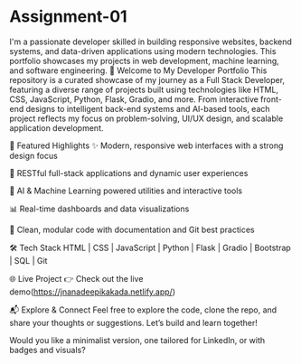 # Assignment-01
I'm a passionate developer skilled in building responsive websites, backend systems, and data-driven applications using modern technologies. This portfolio showcases my projects in web development, machine learning, and software engineering.
👋 Welcome to My Developer Portfolio
This repository is a curated showcase of my journey as a Full Stack Developer, featuring a diverse range of projects built using technologies like HTML, CSS, JavaScript, Python, Flask, Gradio, and more. From interactive front-end designs to intelligent back-end systems and AI-based tools, each project reflects my focus on problem-solving, UI/UX design, and scalable application development.

🚀 Featured Highlights
✨ Modern, responsive web interfaces with a strong design focus

🔗 RESTful full-stack applications and dynamic user experiences

🤖 AI & Machine Learning powered utilities and interactive tools

📊 Real-time dashboards and data visualizations

📁 Clean, modular code with documentation and Git best practices

🛠️ Tech Stack
HTML | CSS | JavaScript | Python | Flask | Gradio | Bootstrap | SQL | Git

🌐 Live Project
👉 Check out the live demo(https://jnanadeepikakada.netlify.app/)

📬 Explore & Connect
Feel free to explore the code, clone the repo, and share your thoughts or suggestions. Let’s build and learn together!

Would you like a minimalist version, one tailored for LinkedIn, or with badges and visuals?
